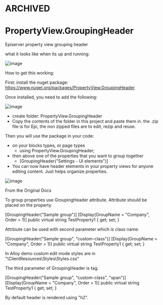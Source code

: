 # ARCHIVED

# PropertyView.GroupingHeader
Episerver property view grouping header

what it looks like when its up and running:

![image](https://user-images.githubusercontent.com/12612426/110833779-0a83a800-825a-11eb-9b26-111a73d2bc39.png)

How to get this working:

First: install the nuget package: https://www.nuget.org/packages/PropertyView.GroupingHeader

Once installed, you need to add the following:

![image](https://user-images.githubusercontent.com/12612426/110834290-9bf31a00-825a-11eb-8403-e8365b96a978.png)
- create folder: PropertyView.GroupingHeader
- Copy the contents of the folder in this project and paste them in. the .zip file is for Epi, the non zipped files are to edit, rezip and reuse.

Then you will use the package in your code:
- on your blocks types, or page types
    - using PropertyView.GroupingHeader;
- then above one of the properties that you want to group together
    - [GroupingHeader("Settings - UI elements")]
- You can now have header elements in your property views for anyone editing content. Just helps organize properties.

![image](https://user-images.githubusercontent.com/12612426/110834844-4b2ff100-825b-11eb-9ce4-199227b0fd63.png)


From the Original Docs

To group properties use GroupingHeader attribute. Attribute should be placed on the property.

[GroupingHeader("Sample group")]
[Display(GroupName = "Company", Order = 1)]
public virtual string TestProperty1 { get; set; }


Attrbiute can be used with second parameter which is class name:

[GroupingHeader("Sample group", "custom-class")]
[Display(GroupName = "Company", Order = 1)]
public virtual string TestProperty1 { get; set; }

In Alloy demo custom edit mode styles are in "\ClientResources\Styles\Styles.css"


The third parameter of GroupingHeader is tag.

[GroupingHeader("Sample group", "custom-class", "span")]
[Display(GroupName = "Company", Order = 1)]
public virtual string TestProperty1 { get; set; }

By default header is rendered using "h2".
